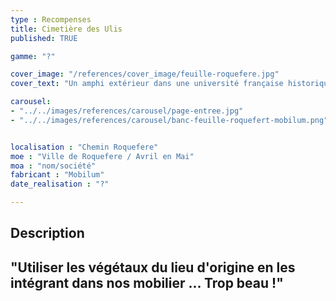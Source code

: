 ```yaml
---
type : Recompenses
title: Cimetière des Ulis
published: TRUE

gamme: "?" 

cover_image: "/references/cover_image/feuille-roquefere.jpg"
cover_text: "Un amphi extérieur dans une université française historique"

carousel: 
- "../../images/references/carousel/page-entree.jpg"
- "../../images/references/carousel/banc-feuille-roquefert-mobilum.png"


localisation : "Chemin Roquefere"
moe : "Ville de Roquefere / Avril en Mai"
moa : "nom/société"
fabricant : "Mobilum"
date_realisation : "?"

---
```


## Description
 "Utiliser les végétaux du lieu d'origine en les intégrant dans nos mobilier ... Trop beau !"
---